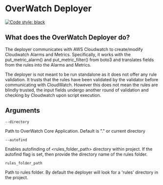 # OverWatch Deployer

[![Code style: black](https://img.shields.io/badge/code%20style-black-000000.svg)](https://github.com/psf/black)

## What does the OverWatch Deployer do?

The deployer communicates with AWS Cloudwatch to create/modify Cloudwatch Alarms and Metrics. Specifically, it works with the put_metric_alarm() and put_metric_filter() from boto3 and translates fields from the rules into the Alarms and Metrics.

The deployer is not meant to be run standalone as it does not offer any rule validation. It trusts that the rules have been validated by the validator before communicating with CloudWatch. However this does not mean the rules are blindly trusted, the input fields undergo another round of validation and checking by Cloudwatch upon script execution.

## Arguments

`--directory` 

Path to OverWatch Core Application. Default is "." or current directory

`--autofind`

Enables autofinding of <rules_folder_path> directory within project. If the autofind flag is set, then provide the directory name of the rules folder.

`rules_folder_path` 

Path to rules folder. By default the deployer will look for a 'rules' directory in the project.
